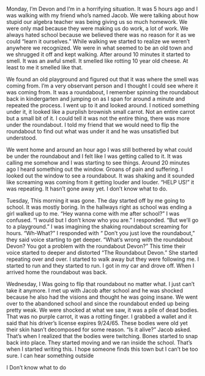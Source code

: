 Monday, I’m Devon and I’m in a horrifying situation. It was 5 hours ago and I was walking with my friend who’s named Jacob. We were talking about how stupid our algebra teacher was being giving us so much homework. We were only mad because they were making us do work, a lot of work. We always hated school because we believed there was no reason for it as we could “learn it ourselves.”  While walking we started to realize we weren’t anywhere we recognized. We were in what seemed to be an old town and we shrugged it off and kept walking. After around 10 minutes it started to smell. It was an awful smell. It smelled like rotting 10 year old cheese. At least to me it smelled like that. 

We found an old playground and figured out that it was where the smell was coming from. I’m a very observant person and I thought I could see where it was coming from. It was a roundabout, I remember spinning the roundabout back in kindergarten and jumping on as I span for around a minute and repeated the process. I went up to it and looked around. I noticed something under it, it looked like a purplish brownish small carrot. Not an entire carrot but a small bit of it. I could tell it was not the entire thing, there was more under the roundabout. I told my friend that we would need to flip the roundabout to find out what was under it and he was unsatisfied but understood. 

We went home and around an hour ago I was still bothered by what could be under the roundabout and I felt like I was getting called to it. It was calling me somehow and I was starting to see things. Around 20 minutes ago I heard something out the window. Groans of pain and suffering. I looked out the window to see a roundabout. It was shaking and it sounded like screaming was coming from it getting louder and louder. “HELP US!” it was repeating.  It hasn’t gone away yet. I don’t know what to do.

Tuesday, This morning it was gone. The day started off by me going to school. It was mostly boring. In the hallways right as school was ending a girl walked up to me. “Hey wanna come with me after school?” I was confused. “I would but I don’t know who you are.” I responded. “But we’ll go to a playground.” I was imagining the shaking roundabout screaming for hours. “Wh-What?” I responded with “ Don’t you just love the roundabout,” they said voice starting to get deeper. “What’s wrong with the roundabout Devon? You got a problem with the roundabout Devon?” This time their voice started to deeper and distorted “The Roundabout Devon.” She started repeating over and over. I started to walk away but they were following me. I started to run and they started to run. I got in my car and drove off. When I arrived home the roundabout was back.

Wednesday, I Was going to flip that roundabout no matter what. I just can’t take it anymore. I met up with Jacob after school and he was shocked because he also had the visions and thought he was going insane. We went over to the abandoned school and since the roundabout ended up being pretty weak. We were shocked at what we saw, it was a pile of dead bodies. That was no purple carrot, it was a rotting finger. I grabbed a wallet and it said that his driver’s license expires 9/24/65. These bodies were old yet their skin hasn’t decomposed for some reason. “Is it alive?” Jacob asked.  That’s when I realized that the bodies were twitching. Bones started to snap back into place. They started moving and we ran inside the school. That’s when I started writing this. I hope someone finds this town but I can’t be too sure. I can hear something outside

I Don’t know what to do